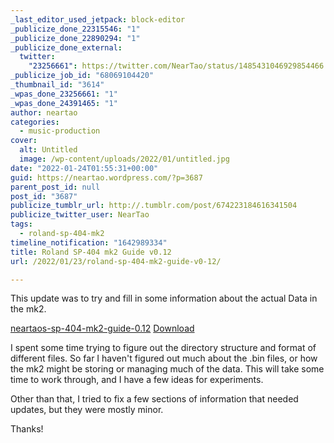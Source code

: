 ```yaml
---
_last_editor_used_jetpack: block-editor
_publicize_done_22315546: "1"
_publicize_done_22890294: "1"
_publicize_done_external:
  twitter:
    "23256661": https://twitter.com/NearTao/status/1485431046929854466
_publicize_job_id: "68069104420"
_thumbnail_id: "3614"
_wpas_done_23256661: "1"
_wpas_done_24391465: "1"
author: neartao
categories:
  - music-production
cover:
  alt: Untitled
  image: /wp-content/uploads/2022/01/untitled.jpg
date: "2022-01-24T01:55:31+00:00"
guid: https://neartao.wordpress.com/?p=3687
parent_post_id: null
post_id: "3687"
publicize_tumblr_url: http://.tumblr.com/post/674223184616341504
publicize_twitter_user: NearTao
tags:
  - roland-sp-404-mk2
timeline_notification: "1642989334"
title: Roland SP-404 mk2 Guide v0.12
url: /2022/01/23/roland-sp-404-mk2-guide-v0-12/

---
```

This update was to try and fill in some information about the actual Data in the mk2.

[neartaos-sp-404-mk2-guide-0.12](/wp-content/uploads/2022/01/neartaos-sp-404-mk2-guide-0.12.pdf) [Download](/wp-content/uploads/2022/01/neartaos-sp-404-mk2-guide-0.12.pdf)

I spent some time trying to figure out the directory structure and format of different files. So far I haven't figured out much about the .bin files, or how the mk2 might be storing or managing much of the data. This will take some time to work through, and I have a few ideas for experiments.

Other than that, I tried to fix a few sections of information that needed updates, but they were mostly minor.

Thanks!
